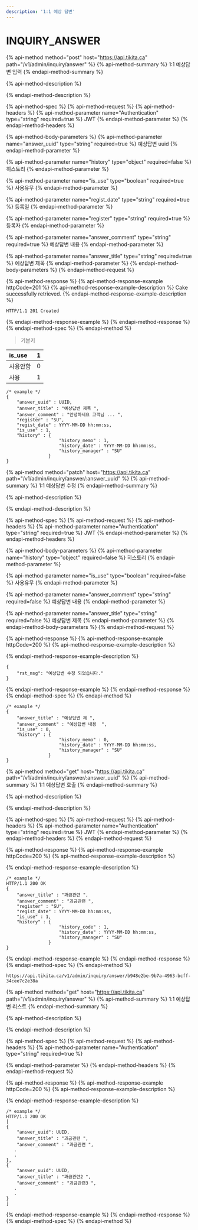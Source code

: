 ```yaml
---
description: '1:1 예상 답변'
---
```


# INQUIRY\_ANSWER

{% api-method method="post" host="https://api.tikita.ca" path="/v1/admin/inquiry/answer" %}
{% api-method-summary %}
1:1 예상답변 입력 
{% endapi-method-summary %}

{% api-method-description %}

{% endapi-method-description %}

{% api-method-spec %}
{% api-method-request %}
{% api-method-headers %}
{% api-method-parameter name="Authentication" type="string" required=true %}
JWT
{% endapi-method-parameter %}
{% endapi-method-headers %}

{% api-method-body-parameters %}
{% api-method-parameter name="answer\_uuid" type="string" required=true %}
예상답변 uuid
{% endapi-method-parameter %}

{% api-method-parameter name="history" type="object" required=false %}
히스토리 
{% endapi-method-parameter %}

{% api-method-parameter name="is\_use" type="boolean" required=true %}
사용유무 
{% endapi-method-parameter %}

{% api-method-parameter name="regist\_date" type="string" required=true %}
등록일 
{% endapi-method-parameter %}

{% api-method-parameter name="register" type="string" required=true %}
등록자 
{% endapi-method-parameter %}

{% api-method-parameter name="answer\_comment" type="string" required=true %}
예상답변 내용 
{% endapi-method-parameter %}

{% api-method-parameter name="answer\_title" type="string" required=true %}
예상답변 제목 
{% endapi-method-parameter %}
{% endapi-method-body-parameters %}
{% endapi-method-request %}

{% api-method-response %}
{% api-method-response-example httpCode=201 %}
{% api-method-response-example-description %}
Cake successfully retrieved.
{% endapi-method-response-example-description %}

```
HTTP/1.1 201 Created
```
{% endapi-method-response-example %}
{% endapi-method-response %}
{% endapi-method-spec %}
{% endapi-method %}

> 기본키

| is\_use | 1 |
| :--- | :--- |
| 사용안함  | 0 |
| 사용  | 1 |

```text
/* example */
{
    "answer_uuid" : UUID,
    "answer_title" : "예상답변 제목 ",
    "answer_comment" : "안녕하세요 고객님 ... ",
    "register" : "SU",    
    "regist_date" : YYYY-MM-DD hh:mm:ss,
    "is_use" : 1,
    "history" : {
                    "history_memo" : 1,
                    "history_date" : YYYY-MM-DD hh:mm:ss,
                    "history_manager" : "SU"
                }
}
```

{% api-method method="patch" host="https://api.tikita.ca" path="/v1/admin/inquiry/answer/:answer\_uuid" %}
{% api-method-summary %}
1:1 예상답변 수정 
{% endapi-method-summary %}

{% api-method-description %}

{% endapi-method-description %}

{% api-method-spec %}
{% api-method-request %}
{% api-method-headers %}
{% api-method-parameter name="Authentication" type="string" required=true %}
JWT
{% endapi-method-parameter %}
{% endapi-method-headers %}

{% api-method-body-parameters %}
{% api-method-parameter name="history" type="object" required=false %}
히스토리 
{% endapi-method-parameter %}

{% api-method-parameter name="is\_use" type="boolean" required=false %}
사용유무 
{% endapi-method-parameter %}

{% api-method-parameter name="answer\_comment" type="string" required=false %}
예상답변 내용 
{% endapi-method-parameter %}

{% api-method-parameter name="answer\_title" type="string" required=false %}
예상답변 제목 
{% endapi-method-parameter %}
{% endapi-method-body-parameters %}
{% endapi-method-request %}

{% api-method-response %}
{% api-method-response-example httpCode=200 %}
{% api-method-response-example-description %}

{% endapi-method-response-example-description %}

```
{
    "rst_msg": "예상답변 수정 되었습니다."
}
```
{% endapi-method-response-example %}
{% endapi-method-response %}
{% endapi-method-spec %}
{% endapi-method %}

```text
/* example */
{
    "answer_title" : "예상답변 제 ",
    "answer_comment" : "예상답변 내용  ",    
    "is_use" : 0,
    "history" : {
                    "history_memo" : 0,
                    "history_date" : YYYY-MM-DD hh:mm:ss,
                    "history_manager" : "SU"
                }
}
```

{% api-method method="get" host="https://api.tikita.ca" path="/v1/admin/inquiry/answer/:answer\_uuid" %}
{% api-method-summary %}
1:1 예상답변 호출 
{% endapi-method-summary %}

{% api-method-description %}

{% endapi-method-description %}

{% api-method-spec %}
{% api-method-request %}
{% api-method-headers %}
{% api-method-parameter name="Authentication" type="string" required=true %}
JWT
{% endapi-method-parameter %}
{% endapi-method-headers %}
{% endapi-method-request %}

{% api-method-response %}
{% api-method-response-example httpCode=200 %}
{% api-method-response-example-description %}

{% endapi-method-response-example-description %}

```
/* example */
HTTP/1.1 200 OK
{
    "answer_title" : "과금관련 ",
    "answer_comment" : "과금관련 ",
    "register" : "SU",    
    "regist_date" : YYYY-MM-DD hh:mm:ss,
    "is_use" : 1,
    "history" : {
                    "history_code" : 1,
                    "history_date" : YYYY-MM-DD hh:mm:ss,
                    "history_manager" : "SU"
                }
}
```
{% endapi-method-response-example %}
{% endapi-method-response %}
{% endapi-method-spec %}
{% endapi-method %}



```text
https://api.tikita.ca/v1/admin/inquiry/answer/b948e2be-9b7a-4963-bcff-34cee7c2e38a
```

{% api-method method="get" host="https://api.tikita.ca" path="/v1/admin/inquiry/answer" %}
{% api-method-summary %}
1:1 예상답변 리스트 
{% endapi-method-summary %}

{% api-method-description %}

{% endapi-method-description %}

{% api-method-spec %}
{% api-method-request %}
{% api-method-headers %}
{% api-method-parameter name="Authentication" type="string" required=true %}

{% endapi-method-parameter %}
{% endapi-method-headers %}
{% endapi-method-request %}

{% api-method-response %}
{% api-method-response-example httpCode=200 %}
{% api-method-response-example-description %}

{% endapi-method-response-example-description %}

```
/* example */
HTTP/1.1 200 OK
[
{
    "answer_uuid": UUID,
    "answer_title" : "과금관련 ",
    "answer_comment" : "과금관련 ",
   .
   .
},
{
    "answer_uuid": UUID,
    "answer_title" : "과금관련2 ",
    "answer_comment" : "과금관련3 ",
   .
   .
}
]
```
{% endapi-method-response-example %}
{% endapi-method-response %}
{% endapi-method-spec %}
{% endapi-method %}




